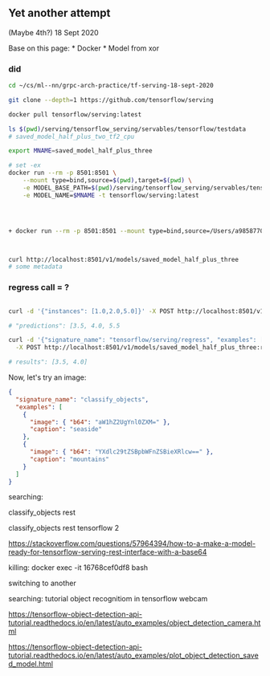 ## Yet another attempt
(Maybe 4th?) 18 Sept 2020


Base on this page:
	* Docker
	* Model from xor

### did
```sh
cd ~/cs/ml--nn/grpc-arch-practice/tf-serving-18-sept-2020

git clone --depth=1 https://github.com/tensorflow/serving

docker pull tensorflow/serving:latest

ls $(pwd)/serving/tensorflow_serving/servables/tensorflow/testdata
# saved_model_half_plus_two_tf2_cpu

export MNAME=saved_model_half_plus_three

# set -ex
docker run --rm -p 8501:8501 \
    --mount type=bind,source=$(pwd),target=$(pwd) \
    -e MODEL_BASE_PATH=$(pwd)/serving/tensorflow_serving/servables/tensorflow/testdata \
    -e MODEL_NAME=$MNAME -t tensorflow/serving:latest




+ docker run --rm -p 8501:8501 --mount type=bind,source=/Users/a9858770/cs/ml--nn/grpc-arch-practice/tf-serving-18-sept-2020,target=/Users/a9858770/cs/ml--nn/grpc-arch-practice/tf-serving-18-sept-2020 -e MODEL_BASE_PATH=/Users/a9858770/cs/ml--nn/grpc-arch-practice/tf-serving-18-sept-2020/serving/tensorflow_serving/servables/tensorflow/testdata -e MODEL_NAME=saved_model_half_plus_three -t tensorflow/serving:latest



curl http://localhost:8501/v1/models/saved_model_half_plus_three
# some metadata
```

### regress call = ?

```bash

curl -d '{"instances": [1.0,2.0,5.0]}' -X POST http://localhost:8501/v1/models/saved_model_half_plus_three:predict

# "predictions": [3.5, 4.0, 5.5

curl -d '{"signature_name": "tensorflow/serving/regress", "examples": [{"x": 1.0}, {"x": 2.0}]}' \
  -X POST http://localhost:8501/v1/models/saved_model_half_plus_three:regress

# results": [3.5, 4.0]
```

Now, let's try an image:

```json
{
  "signature_name": "classify_objects",
  "examples": [
    {
      "image": { "b64": "aW1hZ2UgYnl0ZXM=" },
      "caption": "seaside"
    },
    {
      "image": { "b64": "YXdlc29tZSBpbWFnZSBieXRlcw==" },
      "caption": "mountains"
    }
  ]
}
```

searching:

classify_objects rest

classify_objects rest tensorflow 2

https://stackoverflow.com/questions/57964394/how-to-a-make-a-model-ready-for-tensorflow-serving-rest-interface-with-a-base64


killing:
docker exec -it 16768cef0df8  bash

switching to another

searching:
tutorial object recognitiom in tensorflow webcam

https://tensorflow-object-detection-api-tutorial.readthedocs.io/en/latest/auto_examples/object_detection_camera.html

https://tensorflow-object-detection-api-tutorial.readthedocs.io/en/latest/auto_examples/plot_object_detection_saved_model.html
